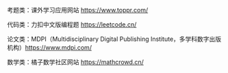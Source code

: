考题类：课外学习应用网站 https://www.toppr.com/

代码类：力扣中文版编程题 https://leetcode.cn/

论文类：MDPI（Multidisciplinary Digital Publishing Institute，多学科数字出版机构）https://www.mdpi.com/

数学类：橘子数学社区网站 https://mathcrowd.cn/